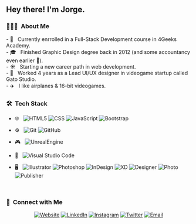 <h2> Hey there! I'm Jorge.</h2>

<h3> 👨🏻‍💻 &nbsp;About Me </h3>
- 🌱 &nbsp; Currently enrrolled in a Full-Stack Development course in 4Geeks Academy. <br>
- 🎓 &nbsp; Finished Graphic Design degree back in 2012 (and some accountancy even earlier 🤢). <br>
- ☀️ &nbsp; Starting a new career path in web development. <br>
- 👾 &nbsp; Worked 4 years as a Lead UI/UX designer in videogame startup called Gato Studio.<br>
- ✈️ &nbsp; I like airplanes & 16-bit videogames.<br>

<h3> 🛠 &nbsp;Tech Stack</h3>

- 🌐 &nbsp;
  ![HTML5](https://img.shields.io/badge/-HTML5-333333?style=flat&logo=HTML5)
  ![CSS](https://img.shields.io/badge/-CSS-333333?style=flat&logo=CSS3&logoColor=1572B6)
  ![JavaScript](https://img.shields.io/badge/-JavaScript-333333?style=flat&logo=javascript)
  ![Bootstrap](https://img.shields.io/badge/-Bootstrap-333333?style=flat&logo=bootstrap&logoColor=563D7C)

- ⚙️ &nbsp;
  ![Git](https://img.shields.io/badge/-Git-333333?style=flat&logo=git)
  ![GitHub](https://img.shields.io/badge/-GitHub-333333?style=flat&logo=github)
  
- 🎮 &nbsp;
  ![UnrealEngine](https://img.shields.io/badge/-Unreal%20Engine-333333?style=flat&logo=unreal-engine)
  
- 🔧 &nbsp;
  ![Visual Studio Code](https://img.shields.io/badge/-Visual%20Studio%20Code-333333?style=flat&logo=visual-studio-code&logoColor=007ACC)

- 🖥 &nbsp;
  ![Illustrator](https://img.shields.io/badge/-Illustrator-333333?style=flat&logo=adobe-illustrator)
  ![Photoshop](https://img.shields.io/badge/-Photoshop-333333?style=flat&logo=adobe-photoshop)
  ![InDesign](https://img.shields.io/badge/-InDesign-333333?style=flat&logo=adobe-indesign)
  ![XD](https://img.shields.io/badge/-Adobe%20XD-333333?style=flat&logo=adobe-xd)
  ![Designer](https://img.shields.io/badge/-Designer-333333?style=flat&logo=affinity-designer&logoColor=4AC8F8)
  ![Photo](https://img.shields.io/badge/-Photo-333333?style=flat&logo=affinity-photo&logoColor=F18BFF)
  ![Publisher](https://img.shields.io/badge/-Publisher-333333?style=flat&logo=affinity-publisher&logoColor=C9274C)
  
<br/>


<h3> 💖 &nbsp;Connect with Me </h3>

<p align="center">
<a href="#"><img alt="Website" src="https://img.shields.io/badge/Website-coming%20soon!-blue?style=flat-square&logo=google-chrome"></a>
<a href="https://www.linkedin.com/in/jorgeluispardo/"><img alt="LinkedIn" src="https://img.shields.io/badge/LinkedIn-Jorge%20Pardo-blue?style=flat-square&logo=linkedin"></a>
<a href="https://www.instagram.com/jorgepardo/"><img alt="Instagram" src="https://img.shields.io/badge/Instagram-jorgepardo-blue?style=flat-square&logo=instagram"></a>
<a href="https://twitter.com/jorgepardor"><img alt="Twitter" src="https://img.shields.io/badge/Twitter-jorgepardor-blue?style=flat-square&logo=twitter"></a>
<a href="mailto:iamjorgepardo@gmail.com"><img alt="Email" src="https://img.shields.io/badge/gmail-blue?style=flat-square&logo=gmail"></a>
</p>

